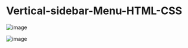 # Vertical-sidebar-Menu-HTML-CSS

![image](https://github.com/AlejoCastroT/Vertical-sidebar-Menu-HTML-CSS/assets/127699508/c3164426-5de9-4d6b-b3af-784e89a46254)

![image](https://github.com/AlejoCastroT/Vertical-sidebar-Menu-HTML-CSS/assets/127699508/7e1d86ba-e8a1-4ddf-a61b-aaa9c3428899)

